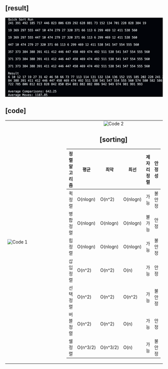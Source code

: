 ## [result]
<img src="./result.png" alt="Result Image" width="800">

## [code]
<table width="100%">
  <tr>
    <td align="left" width="50%">
      <img src="./code-1.png" alt="Code 1" width="600">
    </td>
    <td align="center" width="50%">
      <img src="./code-2.png" alt="Code 2" width="600">

## [sorting]

| 정렬 알고리즘 | 평균       | 최악       | 최선     | 제자리 정렬 | 안정성 |
|---------------|------------|------------|----------|-------------|--------|
| 퀵 정렬       | O(nlogn)   | O(n^2)     | O(nlogn) | 가능        | 불안정 |
| 병합 정렬     | O(nlogn)   | O(nlogn)   | O(nlogn) | 불가능      | 안정   |
| 힙 정렬       | O(nlogn)   | O(nlogn)   | O(nlogn) | 가능        | 불안정 |
| 삽입 정렬     | O(n^2)     | O(n^2)     | O(n)     | 가능        | 안정   |
| 선택 정렬     | O(n^2)     | O(n^2)     | O(n^2)   | 가능        | 불안정 |
| 버블 정렬     | O(n^2)     | O(n^2)     | O(n)     | 가능        | 안정   |
| 쉘 정렬     | O(n^3/2)     | O(n^3/2)     | O(n)     | 가능        | 불안정   |